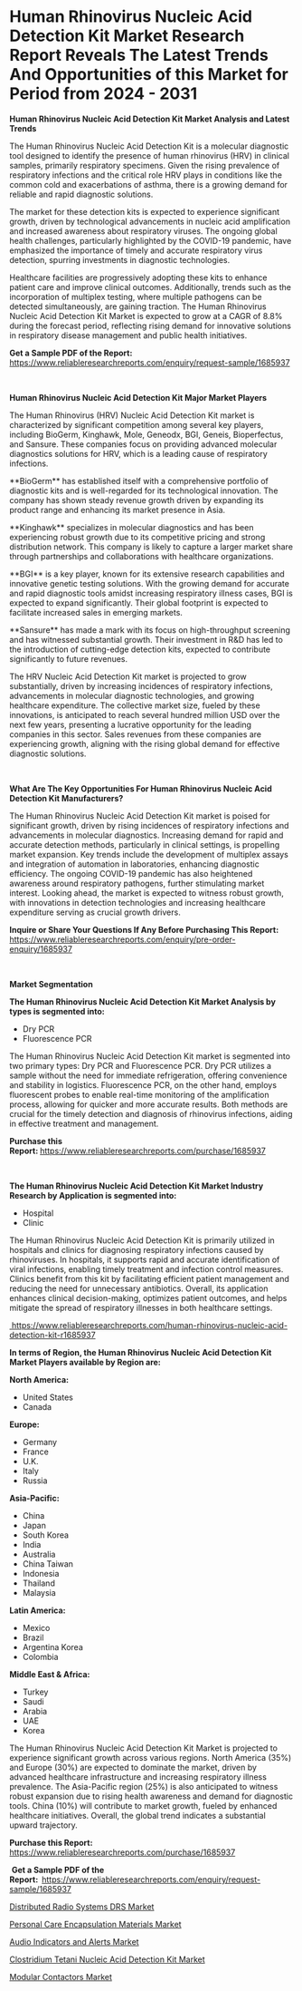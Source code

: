 <p><h1>Human Rhinovirus Nucleic Acid Detection Kit Market Research Report Reveals The Latest Trends And Opportunities of this Market for Period from 2024 - 2031</h1></p><p><strong>Human Rhinovirus Nucleic Acid Detection Kit Market Analysis and Latest Trends</strong></p>
<p><p>The Human Rhinovirus Nucleic Acid Detection Kit is a molecular diagnostic tool designed to identify the presence of human rhinovirus (HRV) in clinical samples, primarily respiratory specimens. Given the rising prevalence of respiratory infections and the critical role HRV plays in conditions like the common cold and exacerbations of asthma, there is a growing demand for reliable and rapid diagnostic solutions.</p><p>The market for these detection kits is expected to experience significant growth, driven by technological advancements in nucleic acid amplification and increased awareness about respiratory viruses. The ongoing global health challenges, particularly highlighted by the COVID-19 pandemic, have emphasized the importance of timely and accurate respiratory virus detection, spurring investments in diagnostic technologies.</p><p>Healthcare facilities are progressively adopting these kits to enhance patient care and improve clinical outcomes. Additionally, trends such as the incorporation of multiplex testing, where multiple pathogens can be detected simultaneously, are gaining traction. The Human Rhinovirus Nucleic Acid Detection Kit Market is expected to grow at a CAGR of 8.8% during the forecast period, reflecting rising demand for innovative solutions in respiratory disease management and public health initiatives.</p></p>
<p><strong>Get a Sample PDF of the Report:&nbsp;</strong> <a href="https://www.reliableresearchreports.com/enquiry/request-sample/1685937?utm_campaign=24&utm_medium=2&utm_source=Github&utm_content=ia&utm_term=06102024&utm_id=human-rhinovirus-nucleic-acid-detection-kit">https://www.reliableresearchreports.com/enquiry/request-sample/1685937</a></p>
<p>&nbsp;</p>
<p><strong>Human Rhinovirus Nucleic Acid Detection Kit Major Market Players</strong></p>
<p><p>The Human Rhinovirus (HRV) Nucleic Acid Detection Kit market is characterized by significant competition among several key players, including BioGerm, Kinghawk, Mole, Geneodx, BGI, Geneis, Bioperfectus, and Sansure. These companies focus on providing advanced molecular diagnostics solutions for HRV, which is a leading cause of respiratory infections.</p><p>**BioGerm** has established itself with a comprehensive portfolio of diagnostic kits and is well-regarded for its technological innovation. The company has shown steady revenue growth driven by expanding its product range and enhancing its market presence in Asia.</p><p>**Kinghawk** specializes in molecular diagnostics and has been experiencing robust growth due to its competitive pricing and strong distribution network. This company is likely to capture a larger market share through partnerships and collaborations with healthcare organizations.</p><p>**BGI** is a key player, known for its extensive research capabilities and innovative genetic testing solutions. With the growing demand for accurate and rapid diagnostic tools amidst increasing respiratory illness cases, BGI is expected to expand significantly. Their global footprint is expected to facilitate increased sales in emerging markets.</p><p>**Sansure** has made a mark with its focus on high-throughput screening and has witnessed substantial growth. Their investment in R&D has led to the introduction of cutting-edge detection kits, expected to contribute significantly to future revenues.</p><p>The HRV Nucleic Acid Detection Kit market is projected to grow substantially, driven by increasing incidences of respiratory infections, advancements in molecular diagnostic technologies, and growing healthcare expenditure. The collective market size, fueled by these innovations, is anticipated to reach several hundred million USD over the next few years, presenting a lucrative opportunity for the leading companies in this sector. Sales revenues from these companies are experiencing growth, aligning with the rising global demand for effective diagnostic solutions.</p></p>
<p>&nbsp;</p>
<p><strong>What Are The Key Opportunities For Human Rhinovirus Nucleic Acid Detection Kit Manufacturers?</strong></p>
<p><p>The Human Rhinovirus Nucleic Acid Detection Kit market is poised for significant growth, driven by rising incidences of respiratory infections and advancements in molecular diagnostics. Increasing demand for rapid and accurate detection methods, particularly in clinical settings, is propelling market expansion. Key trends include the development of multiplex assays and integration of automation in laboratories, enhancing diagnostic efficiency. The ongoing COVID-19 pandemic has also heightened awareness around respiratory pathogens, further stimulating market interest. Looking ahead, the market is expected to witness robust growth, with innovations in detection technologies and increasing healthcare expenditure serving as crucial growth drivers.</p></p>
<p><strong>Inquire or Share Your Questions If Any Before Purchasing This Report:</strong> <a href="https://www.reliableresearchreports.com/enquiry/pre-order-enquiry/1685937?utm_campaign=24&utm_medium=2&utm_source=Github&utm_content=ia&utm_term=06102024&utm_id=human-rhinovirus-nucleic-acid-detection-kit">https://www.reliableresearchreports.com/enquiry/pre-order-enquiry/1685937</a></p>
<p>&nbsp;</p>
<p><strong>Market Segmentation</strong></p>
<p><strong>The Human Rhinovirus Nucleic Acid Detection Kit Market Analysis by types is segmented into:</strong></p>
<p><ul><li>Dry PCR</li><li>Fluorescence PCR</li></ul></p>
<p><p>The Human Rhinovirus Nucleic Acid Detection Kit market is segmented into two primary types: Dry PCR and Fluorescence PCR. Dry PCR utilizes a sample without the need for immediate refrigeration, offering convenience and stability in logistics. Fluorescence PCR, on the other hand, employs fluorescent probes to enable real-time monitoring of the amplification process, allowing for quicker and more accurate results. Both methods are crucial for the timely detection and diagnosis of rhinovirus infections, aiding in effective treatment and management.</p></p>
<p><strong>Purchase this Report:&nbsp;</strong><a href="https://www.reliableresearchreports.com/purchase/1685937?utm_campaign=24&utm_medium=2&utm_source=Github&utm_content=ia&utm_term=06102024&utm_id=human-rhinovirus-nucleic-acid-detection-kit">https://www.reliableresearchreports.com/purchase/1685937</a></p>
<p>&nbsp;</p>
<p><strong>The Human Rhinovirus Nucleic Acid Detection Kit Market Industry Research by Application is segmented into:</strong></p>
<p><ul><li>Hospital</li><li>Clinic</li></ul></p>
<p><p>The Human Rhinovirus Nucleic Acid Detection Kit is primarily utilized in hospitals and clinics for diagnosing respiratory infections caused by rhinoviruses. In hospitals, it supports rapid and accurate identification of viral infections, enabling timely treatment and infection control measures. Clinics benefit from this kit by facilitating efficient patient management and reducing the need for unnecessary antibiotics. Overall, its application enhances clinical decision-making, optimizes patient outcomes, and helps mitigate the spread of respiratory illnesses in both healthcare settings.</p></p>
<p><a href="https://www.reliableresearchreports.com/human-rhinovirus-nucleic-acid-detection-kit-r1685937?utm_campaign=24&utm_medium=2&utm_source=Github&utm_content=ia&utm_term=06102024&utm_id=human-rhinovirus-nucleic-acid-detection-kit">&nbsp;https://www.reliableresearchreports.com/human-rhinovirus-nucleic-acid-detection-kit-r1685937</a></p>
<p><strong>In terms of Region, the Human Rhinovirus Nucleic Acid Detection Kit Market Players available by Region are:</strong></p>
<p>
    <p> <strong> North America: </strong>
        <ul>
            <li>United States</li>
            <li>Canada</li>
        </ul>
        </p> 
    <p> <strong> Europe: </strong>
        <ul>
            <li>Germany</li>
            <li>France</li>
            <li>U.K.</li>
            <li>Italy</li>
            <li>Russia</li>
        </ul>
        </p> 
    <p> <strong> Asia-Pacific: </strong>
        <ul>
            <li>China</li>
            <li>Japan</li>
            <li>South Korea</li>
            <li>India</li>
            <li>Australia</li>
            <li>China Taiwan</li>
            <li>Indonesia</li>
            <li>Thailand</li>
            <li>Malaysia</li>
        </ul>
        </p> 
    <p> <strong> Latin America: </strong>
        <ul>
            <li>Mexico</li>
            <li>Brazil</li>
            <li>Argentina Korea</li>
            <li>Colombia</li>
        </ul>
        </p> 
    <p> <strong> Middle East & Africa: </strong>
        <ul>
            <li>Turkey</li>
            <li>Saudi</li>
            <li>Arabia</li>
            <li>UAE</li>
            <li>Korea</li>
        </ul>
    </p>
    </p>
<p><p>The Human Rhinovirus Nucleic Acid Detection Kit Market is projected to experience significant growth across various regions. North America (35%) and Europe (30%) are expected to dominate the market, driven by advanced healthcare infrastructure and increasing respiratory illness prevalence. The Asia-Pacific region (25%) is also anticipated to witness robust expansion due to rising health awareness and demand for diagnostic tools. China (10%) will contribute to market growth, fueled by enhanced healthcare initiatives. Overall, the global trend indicates a substantial upward trajectory.</p></p>
<p><strong>Purchase this Report: </strong><a href="https://www.reliableresearchreports.com/purchase/1685937?utm_campaign=24&utm_medium=2&utm_source=Github&utm_content=ia&utm_term=06102024&utm_id=human-rhinovirus-nucleic-acid-detection-kit">https://www.reliableresearchreports.com/purchase/1685937</a></p>
<p>&nbsp;<strong>Get a Sample PDF of the Report:&nbsp;&nbsp;</strong><a href="https://www.reliableresearchreports.com/enquiry/request-sample/1685937?utm_campaign=24&utm_medium=2&utm_source=Github&utm_content=ia&utm_term=06102024&utm_id=human-rhinovirus-nucleic-acid-detection-kit">https://www.reliableresearchreports.com/enquiry/request-sample/1685937</a></p>
<p><strong></strong></p>
<p><p><a href="https://issuu.com/reportprime-2/docs/distributed-radio-systems-drs-marke_e4c63c315f8f2a?utm_campaign=24&utm_medium=2&utm_source=Github&utm_content=ia&utm_term=06102024&utm_id=human-rhinovirus-nucleic-acid-detection-kit">Distributed Radio Systems DRS Market</a></p><p><a href="https://github.com/SanjidaMahmud81/Market-Research-Report-List-1/blob/main/personal-care-encapsulation-materials-market.md?utm_campaign=24&utm_medium=2&utm_source=Github&utm_content=ia&utm_term=06102024&utm_id=human-rhinovirus-nucleic-acid-detection-kit">Personal Care Encapsulation Materials Market</a></p><p><a href="https://issuu.com/reportprime-2/docs/audio-indicators-and-alerts-market-_8f44e51c248db9?utm_campaign=24&utm_medium=2&utm_source=Github&utm_content=ia&utm_term=06102024&utm_id=human-rhinovirus-nucleic-acid-detection-kit">Audio Indicators and Alerts Market</a></p><p><a href="https://github.com/ShaheenRoz/Market-Research-Report-List-1/blob/main/clostridium-tetani-nucleic-acid-detection-kit-market.md?utm_campaign=24&utm_medium=2&utm_source=Github&utm_content=ia&utm_term=06102024&utm_id=human-rhinovirus-nucleic-acid-detection-kit">Clostridium Tetani Nucleic Acid Detection Kit Market</a></p><p><a href="https://www.linkedin.com/pulse/exploring-modular-contactors-market-dynamics-global-trends-xqlve?utm_campaign=24&utm_medium=2&utm_source=Github&utm_content=ia&utm_term=06102024&utm_id=human-rhinovirus-nucleic-acid-detection-kit">Modular Contactors Market</a></p></p>